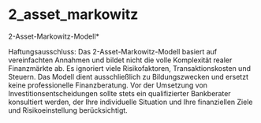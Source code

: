 # 2_asset_markowitz
2-Asset-Markowitz-Modell*

Haftungsausschluss: Das 2-Asset-Markowitz-Modell basiert auf vereinfachten Annahmen und bildet nicht die volle Komplexität realer Finanzmärkte ab. Es ignoriert viele Risikofaktoren, Transaktionskosten und Steuern. Das Modell dient ausschließlich zu Bildungszwecken und ersetzt keine professionelle Finanzberatung. Vor der Umsetzung von Investitionsentscheidungen sollte stets ein qualifizierter Bankberater konsultiert werden, der Ihre individuelle Situation und Ihre finanziellen Ziele und Risikoeinstellung berücksichtigt.

